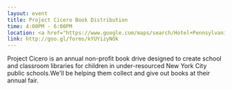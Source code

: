 ```yaml
---
layout: event
title: Project Cicero Book Distribution
time: 4:00PM - 6:00PM
location: <a href="https://www.google.com/maps/search/Hotel+Pennsylvania,+7th+Avenue,+New+York,+NY/@40.7497679,-73.9924437,17z">Gold Ballroom at The Hotel Pennsylvania</a> (401 7th Ave, New York, NY 10001)
link: http://goo.gl/forms/kYUYizyNOk
---
```

Project Cicero is an annual non-profit book drive designed to create school and classroom libraries for children in under-resourced New York City public schools.We'll be helping them collect and give out books at their annual fair. 